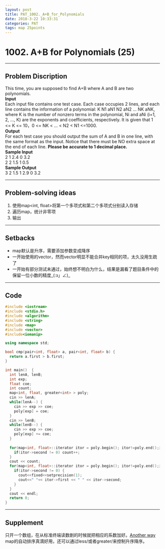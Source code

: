 ```yaml
---
layout: post
title: PAT_1002._A+B_for_Polynomials
date: 2018-3-22 10:33:31
categories: PAT
tags: map 25points
---
```


# 1002. A+B for Polynomials (25)
*****
## Problem Discription
This time, you are supposed to find A+B where A and B are two polynomials.</br>
**Input**</br>
Each input file contains one test case. Each case occupies 2 lines, and each line contains the information of a polynomial: K N1 aN1 N2 aN2 ... NK aNK, where K is the number of nonzero terms in the polynomial, Ni and aNi (i=1, 2, ..., K) are the exponents and coefficients, respectively. It is given that 1 <= K <= 10，0 <= NK < ... < N2 < N1 <=1000. </br>
**Output**</br>
For each test case you should output the sum of A and B in one line, with the same format as the input. Notice that there must be NO extra space at the end of each line. **Please be accurate to 1 decimal place.** </br> 
**Sample Input**</br>
2 1 2.4 0 3.2</br>
2 2 1.5 1 0.5</br>
**Sample Output**</br>
3 2 1.5 1 2.9 0 3.2</br>

*****
## Problem-solving ideas

1. 使用map<int, float>将第一个多项式和第二个多项式分别读入存储
2. 遍历map，统计非零项
3. 输出

*****
## Setbacks

* map默认是升序，需要添加参数变成降序
* 一开始使用的vector，然而vector明显不能合并key相同的项，太久没用生疏了
* 一开始有部分测试未通过，始终想不明白为什么，结果是漏看了题目条件中的保留一位小数的精度_(:з」∠)_

*****
## Code


```cpp
#include <iostream>
#include <stdio.h>
#include <algorithm>
#include <string>
#include <map>
#include <vector>
#include<iomanip>  

using namespace std;

bool cmp(pair<int, float> a, pair<int, float> b) {
  return a.first > b.first;
}

int main()  {
  int lenA, lenB;
  int exp;
  float coe;
  int count;
  map<int, float, greater<int> > poly;
  cin >> lenA;
  while(lenA--) {
    cin >> exp >> coe;
    poly[exp] = coe;
  }
  cin >> lenB;
  while(lenB--) {
    cin >> exp >> coe;
    poly[exp] += coe;
  }
  
  for(map<int, float>::iterator itor = poly.begin(); itor!=poly.end();itor++) {
    if(itor->second != 0) count++;
  }
  cout << count;
  for(map<int, float>::iterator itor = poly.begin(); itor!=poly.end();itor++) {
    if(itor->second != 0) {
      cout<<fixed<<setprecision(1);  
      cout<<" "<< itor->first << " " << itor->second;
    } 
  }
  cout << endl;
  return 0;
}

```

*****
## Supplement

只开一个数组，在从标准终端读数剧的时候就把相应的系数加好。[Another way](http://blog.csdn.net/dongfengkuayue/article/details/21224871)</br>
map的自动排序真滴好用，还可以通过less/<variable/>或者greater/<variable/>来控制升序降序。</br>

